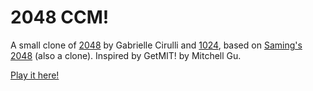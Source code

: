 # 2048 CCM!
A small clone of [2048](http://gabrielecirulli.github.io/2048/) by Gabrielle Cirulli and [1024](https://play.google.com/store/apps/details?id=com.veewo.a1024), based on [Saming's 2048](http://saming.fr/p/2048/) (also a clone).
Inspired by GetMIT! by Mitchell Gu.

[Play it here!](http://pauljasek.github.io/GetFatherPaul/)
